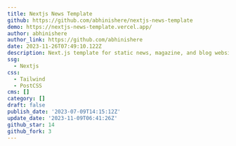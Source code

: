 ```yaml
---
title: Nextjs News Template
github: https://github.com/abhinishere/nextjs-news-template
demo: https://nextjs-news-template.vercel.app/
author: abhinishere
author_link: https://github.com/abhinishere
date: 2023-11-26T07:49:10.122Z
description: Next.js template for static news, magazine, and blog websites.
ssg:
  - Nextjs
css:
  - Tailwind
  - PostCSS
cms: []
category: []
draft: false
publish_date: '2023-07-09T14:15:12Z'
update_date: '2023-11-09T06:41:26Z'
github_star: 14
github_fork: 3
---
```

